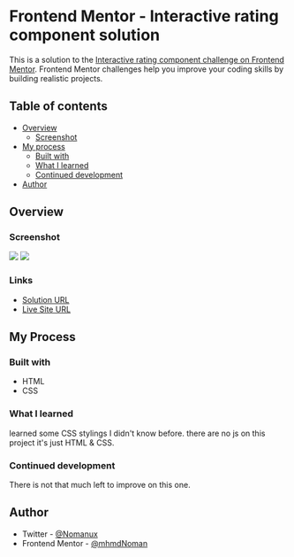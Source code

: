 # Frontend Mentor - Interactive rating component solution

This is a solution to the [Interactive rating component challenge on Frontend Mentor](https://www.frontendmentor.io/challenges/interactive-rating-component-koxpeBUmI). Frontend Mentor challenges help you improve your coding skills by building realistic projects. 

## Table of contents

- [Overview](#overview)
  - [Screenshot](#screenshot)
- [My process](#my-process)
  - [Built with](#built-with)
  - [What I learned](#what-i-learned)
  - [Continued development](#continued-development)
- [Author](#author)

## Overview
### Screenshot

![](https://i.postimg.cc/XYVH1r3g/screenshot-12.png)
![](https://i.postimg.cc/WbpgQgFt/screenshot-13.png)

### Links

- [Solution URL](https://www.frontendmentor.io/solutions/single-price-grid-component-G9gkWh_Xqk)
- [Live Site URL](https://challenges-frontendmentor.netlify.app/single-price-grid-component/)

## My Process

### Built with

- HTML
- CSS

### What I learned

learned some CSS stylings I didn't know before. there are no js on this project it's just HTML & CSS.

### Continued development

There is not that much left to improve on this one.

## Author

- Twitter - [@Nomanux](https://twitter.com/Nomanux)
- Frontend Mentor - [@mhmdNoman](https://www.frontendmentor.io/profile/mhmdNoman)